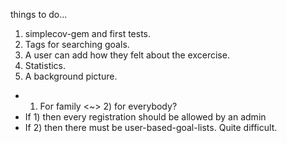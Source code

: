 things to do...

1. simplecov-gem and first tests.
2. Tags for searching goals.
3. A user can add how they felt about the excercise.
4. Statistics.
5. A background picture.


- 1) For family <~> 2) for everybody?
- If 1) then every registration should be allowed by an admin
- If 2) then there must be user-based-goal-lists. Quite difficult.
